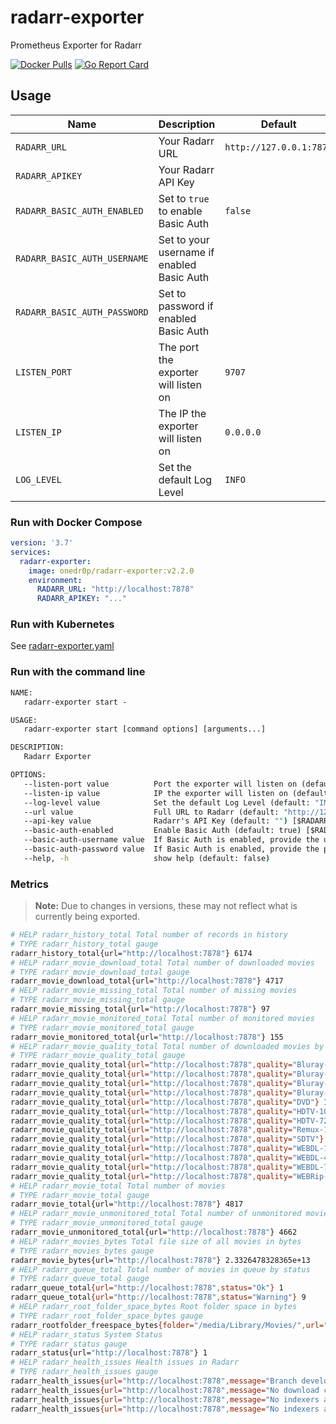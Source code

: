 # radarr-exporter

Prometheus Exporter for Radarr

[![Docker Pulls](https://img.shields.io/docker/pulls/onedr0p/radarr-exporter)](https://hub.docker.com/r/onedr0p/radarr-exporter)
[![Go Report Card](https://goreportcard.com/badge/github.com/onedr0p/radarr-exporter)](https://goreportcard.com/report/github.com/onedr0p/radarr-exporter)

## Usage

|Name                        |Description                                                  |Default                |
|----------------------------|-------------------------------------------------------------|-----------------------|
|`RADARR_URL`                |Your Radarr URL                                              |`http://127.0.0.1:7878`|
|`RADARR_APIKEY`             |Your Radarr API Key                                          |                       |
|`RADARR_BASIC_AUTH_ENABLED` |Set to `true` to enable Basic Auth                           |`false`                |
|`RADARR_BASIC_AUTH_USERNAME`|Set to your username if enabled Basic Auth                   |                       |
|`RADARR_BASIC_AUTH_PASSWORD`|Set to password if enabled Basic Auth                        |                       |
|`LISTEN_PORT`               |The port the exporter will listen on                         |`9707`                 |
|`LISTEN_IP`                 |The IP the exporter will listen on                           |`0.0.0.0`              |
|`LOG_LEVEL`                 |Set the default Log Level                                    |`INFO`                 |

### Run with Docker Compose

```yaml
version: '3.7'
services:
  radarr-exporter:
    image: onedr0p/radarr-exporter:v2.2.0
    environment:
      RADARR_URL: "http://localhost:7878"
      RADARR_APIKEY: "..."
```

### Run with Kubernetes

See [radarr-exporter.yaml](./examples/kubernetes/radarr-exporter.yaml)

### Run with the command line

```cmd
NAME:
   radarr-exporter start -

USAGE:
   radarr-exporter start [command options] [arguments...]

DESCRIPTION:
   Radarr Exporter

OPTIONS:
   --listen-port value          Port the exporter will listen on (default: 9707) [$LISTEN_PORT]
   --listen-ip value            IP the exporter will listen on (default: "0.0.0.0") [$LISTEN_IP]
   --log-level value            Set the default Log Level (default: "INFO") [$LOG_LEVEL]
   --url value                  Full URL to Radarr (default: "http://127.0.0.1:7878") [$RADARR_URL]
   --api-key value              Radarr's API Key (default: "") [$RADARR_APIKEY]
   --basic-auth-enabled         Enable Basic Auth (default: true) [$RADARR_BASIC_AUTH_ENABLED]
   --basic-auth-username value  If Basic Auth is enabled, provide the username (default: "") [$RADARR_BASIC_AUTH_USERNAME]
   --basic-auth-password value  If Basic Auth is enabled, provide the password (default: "") [$RADARR_BASIC_AUTH_PASSWORD]
   --help, -h                   show help (default: false)
```

### Metrics

> **Note:** Due to changes in versions, these may not reflect what is currently being exported.

```bash
# HELP radarr_history_total Total number of records in history
# TYPE radarr_history_total gauge
radarr_history_total{url="http://localhost:7878"} 6174
# HELP radarr_movie_download_total Total number of downloaded movies
# TYPE radarr_movie_download_total gauge
radarr_movie_download_total{url="http://localhost:7878"} 4717
# HELP radarr_movie_missing_total Total number of missing movies
# TYPE radarr_movie_missing_total gauge
radarr_movie_missing_total{url="http://localhost:7878"} 97
# HELP radarr_movie_monitored_total Total number of monitored movies
# TYPE radarr_movie_monitored_total gauge
radarr_movie_monitored_total{url="http://localhost:7878"} 155
# HELP radarr_movie_quality_total Total number of downloaded movies by quality
# TYPE radarr_movie_quality_total gauge
radarr_movie_quality_total{url="http://localhost:7878",quality="Bluray-1080p"} 1222
radarr_movie_quality_total{url="http://localhost:7878",quality="Bluray-480p"} 99
radarr_movie_quality_total{url="http://localhost:7878",quality="Bluray-576p"} 267
radarr_movie_quality_total{url="http://localhost:7878",quality="Bluray-720p"} 1004
radarr_movie_quality_total{url="http://localhost:7878",quality="DVD"} 1347
radarr_movie_quality_total{url="http://localhost:7878",quality="HDTV-1080p"} 43
radarr_movie_quality_total{url="http://localhost:7878",quality="HDTV-720p"} 46
radarr_movie_quality_total{url="http://localhost:7878",quality="Remux-1080p"} 48
radarr_movie_quality_total{url="http://localhost:7878",quality="SDTV"} 25
radarr_movie_quality_total{url="http://localhost:7878",quality="WEBDL-1080p"} 465
radarr_movie_quality_total{url="http://localhost:7878",quality="WEBDL-480p"} 53
radarr_movie_quality_total{url="http://localhost:7878",quality="WEBDL-720p"} 94
radarr_movie_quality_total{url="http://localhost:7878",quality="WEBRip-1080p"} 2
# HELP radarr_movie_total Total number of movies
# TYPE radarr_movie_total gauge
radarr_movie_total{url="http://localhost:7878"} 4817
# HELP radarr_movie_unmonitored_total Total number of unmonitored movies
# TYPE radarr_movie_unmonitored_total gauge
radarr_movie_unmonitored_total{url="http://localhost:7878"} 4662
# HELP radarr_movies_bytes Total file size of all movies in bytes
# TYPE radarr_movies_bytes gauge
radarr_movie_bytes{url="http://localhost:7878"} 2.3326478328365e+13
# HELP radarr_queue_total Total number of movies in queue by status
# TYPE radarr_queue_total gauge
radarr_queue_total{url="http://localhost:7878",status="Ok"} 1
radarr_queue_total{url="http://localhost:7878",status="Warning"} 9
# HELP radarr_root_folder_space_bytes Root folder space in bytes
# TYPE radarr_root_folder_space_bytes gauge
radarr_rootfolder_freespace_bytes{folder="/media/Library/Movies/",url="http://localhost:7878"} 2.5011930497024e+13
# HELP radarr_status System Status
# TYPE radarr_status gauge
radarr_status{url="http://localhost:7878"} 1
# HELP radarr_health_issues Health issues in Radarr
# TYPE radarr_health_issues gauge
radarr_health_issues{url="http://localhost:7878",message="Branch develop is for a previous version of Radarr, set branch to 'Aphrodite' for further updates",type="error",wikiurl="https://github.com/Radarr/Radarr/wiki/Health-checks#branch-develop-is-for-a-previous-version-of-radarr-set-branch-to-aphrodite-for-further-updates"} 1
radarr_health_issues{url="http://localhost:7878",message="No download client is available",type="warning",wikiurl="https://github.com/Radarr/Radarr/wiki/Health-checks#no-download-client-is-available"} 1
radarr_health_issues{url="http://localhost:7878",message="No indexers available with Automatic Search enabled, Radarr will not provide any automatic search results",type="warning",wikiurl="https://github.com/Radarr/Radarr/wiki/Health-checks#no-indexers-available-with-automatic-search-enabled-radarr-will-not-provide-any-automatic-search-results"} 1
radarr_health_issues{url="http://localhost:7878",message="No indexers available with RSS sync enabled, Radarr will not grab new releases automatically",type="error",wikiurl="https://github.com/Radarr/Radarr/wiki/Health-checks#no-indexers-available-with-rss-sync-enabled-radarr-will-not-grab-new-releases-automatically"} 1
```
